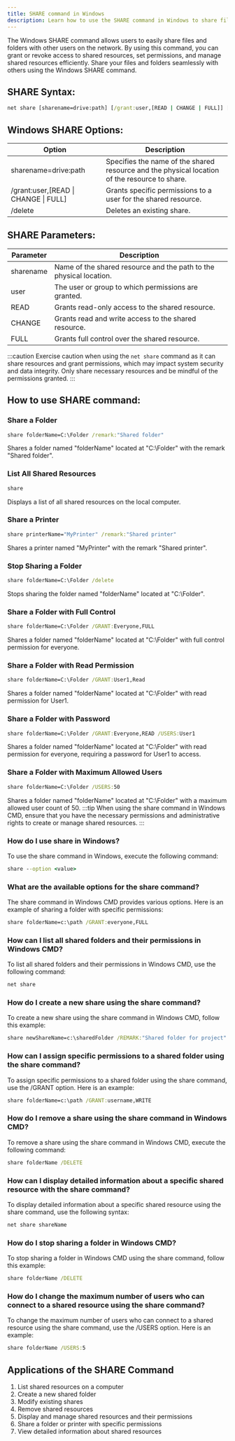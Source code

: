 ```yaml
---
title: SHARE command in Windows
description: Learn how to use the SHARE command in Windows to share files and folders with other users on the network. 
---
```


The Windows SHARE command allows users to easily share files and folders with other users on the network. By using this command, you can grant or revoke access to shared resources, set permissions, and manage shared resources efficiently. Share your files and folders seamlessly with others using the Windows SHARE command.
## SHARE Syntax:
```cmd
net share [sharename=drive:path] [/grant:user,[READ | CHANGE | FULL]] [/delete]
```
## Windows SHARE Options:
| Option  | Description                                    |
|---------|------------------------------------------------|
| sharename=drive:path | Specifies the name of the shared resource and the physical location of the resource to share. |
| /grant:user,[READ &#124; CHANGE &#124; FULL] | Grants specific permissions to a user for the shared resource. |
| /delete | Deletes an existing share. |

## SHARE Parameters:
| Parameter | Description                                                      |
|-----------|------------------------------------------------------------------|
| sharename | Name of the shared resource and the path to the physical location. |
| user      | The user or group to which permissions are granted.              |
| READ      | Grants read-only access to the shared resource.                 |
| CHANGE    | Grants read and write access to the shared resource.             |
| FULL      | Grants full control over the shared resource.                   |

:::caution
Exercise caution when using the `net share` command as it can share resources and grant permissions, which may impact system security and data integrity. Only share necessary resources and be mindful of the permissions granted.
:::
## How to use SHARE command:
### Share a Folder
```cmd
share folderName=C:\Folder /remark:"Shared folder"
```
Shares a folder named "folderName" located at "C:\Folder" with the remark "Shared folder".

### List All Shared Resources
```cmd
share
```
Displays a list of all shared resources on the local computer.

### Share a Printer
```cmd
share printerName="MyPrinter" /remark:"Shared printer"
```
Shares a printer named "MyPrinter" with the remark "Shared printer".

### Stop Sharing a Folder
```cmd
share folderName=C:\Folder /delete
```
Stops sharing the folder named "folderName" located at "C:\Folder".

### Share a Folder with Full Control
```cmd
share folderName=C:\Folder /GRANT:Everyone,FULL
```
Shares a folder named "folderName" located at "C:\Folder" with full control permission for everyone.

### Share a Folder with Read Permission
```cmd
share folderName=C:\Folder /GRANT:User1,Read
```
Shares a folder named "folderName" located at "C:\Folder" with read permission for User1.

### Share a Folder with Password
```cmd
share folderName=C:\Folder /GRANT:Everyone,READ /USERS:User1
```
Shares a folder named "folderName" located at "C:\Folder" with read permission for everyone, requiring a password for User1 to access.

### Share a Folder with Maximum Allowed Users
```cmd
share folderName=C:\Folder /USERS:50
```
Shares a folder named "folderName" located at "C:\Folder" with a maximum allowed user count of 50.
:::tip
When using the share command in Windows CMD, ensure that you have the necessary permissions and administrative rights to create or manage shared resources.
:::

### How do I use share in Windows?
To use the share command in Windows, execute the following command:
```cmd
share --option <value>
```

### What are the available options for the share command?
The share command in Windows CMD provides various options. Here is an example of sharing a folder with specific permissions:
```cmd
share folderName=c:\path /GRANT:everyone,FULL
```

### How can I list all shared folders and their permissions in Windows CMD?
To list all shared folders and their permissions in Windows CMD, use the following command:
```cmd
net share
```

### How do I create a new share using the share command?
To create a new share using the share command in Windows CMD, follow this example:
```cmd
share newShareName=c:\sharedFolder /REMARK:"Shared folder for project"
```

### How can I assign specific permissions to a shared folder using the share command?
To assign specific permissions to a shared folder using the share command, use the /GRANT option. Here is an example:
```cmd
share folderName=c:\path /GRANT:username,WRITE
```

### How do I remove a share using the share command in Windows CMD?
To remove a share using the share command in Windows CMD, execute the following command:
```cmd
share folderName /DELETE
```

### How can I display detailed information about a specific shared resource with the share command?
To display detailed information about a specific shared resource using the share command, use the following syntax:
```cmd
net share shareName
```

### How do I stop sharing a folder in Windows CMD?
To stop sharing a folder in Windows CMD using the share command, follow this example:
```cmd
share folderName /DELETE
```

### How do I change the maximum number of users who can connect to a shared resource using the share command?
To change the maximum number of users who can connect to a shared resource using the share command, use the /USERS option. Here is an example:
```cmd
share folderName /USERS:5
```

## Applications of the SHARE Command

1. List shared resources on a computer
2. Create a new shared folder
3. Modify existing shares
4. Remove shared resources
5. Display and manage shared resources and their permissions
6. Share a folder or printer with specific permissions
7. View detailed information about shared resources